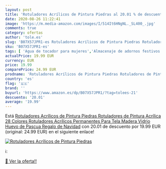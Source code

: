 ```yaml
---
layout: post
title: 'Rotuladores Acrílicos de Pintura Piedras al 20.01 % de descuento'
date: 2020-08-26 11:22:41
image: 'https://m.media-amazon.com/images/I/514It6HNgNL._SL400_.jpg'
comments: true
category: ofertas
author: 'tole.es'
slug: 'B07X57JPR1-es Rotuladores Acrílicos de Pintura Piedras Rotuladores de...'
sku: 'B07X57JPR1-es'
tags: [ 'Agua de tocador para mujeres','Almacenaje de adornos festivos','Almacenamiento y organización','Belleza','Fragancias para mujeres','Hogar y cocina','Iluminación','Iluminación de interior','Iluminación decorativa y para usos específicos de interior','Juguetes','Juguetes electrónicos','Juguetes y juegos','Perfumes y fragancias','Velas eléctricas y LED','Videojuegos para niños','navidad', ]
actualPrice: 19.99 EUR
currency: EUR
price: 19.99
comparePrice: 24.99 EUR
prodname: 'Rotuladores Acrílicos de Pintura Piedras Rotuladores de Pintura Acrílica 28 Colores Rotuladores Acrílicos Permanentes Para Tela  Madera  Vidrio  Huevo de Pascua  Regalo de Navidad'
country: 'es'
flag: '🇪🇸'
brand: ''
buyurl: 'https://www.amazon.es/dp/B07X57JPR1/?tag=tolees-21'
descuento: '20.01'
average: '19.99'
---
```


Está [Rotuladores Acrílicos de Pintura Piedras Rotuladores de Pintura Acrílica 28 Colores Rotuladores Acrílicos Permanentes Para Tela  Madera  Vidrio  Huevo de Pascua  Regalo de Navidad](https://www.amazon.es/dp/B07X57JPR1/?tag=tolees-21) con 20.01 de descuento por 19.99 EUR (original: 24.99 EUR) en el siguiente enlace!

[![Rotuladores Acrílicos de Pintura Piedras](https://m.media-amazon.com/images/I/514It6HNgNL._SL400_.jpg)](https://www.amazon.es/dp/B07X57JPR1/?tag=tolees-21)

ℹ️:


[🛒 Ver la oferta!!](https://www.amazon.es/dp/B07X57JPR1/?tag=tolees-21)
